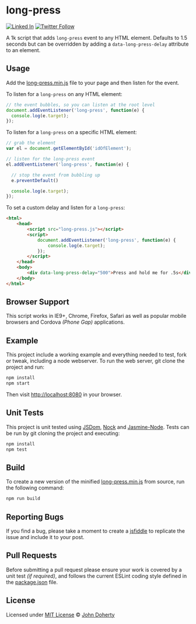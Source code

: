 # long-press

[![Linked In](https://img.shields.io/badge/Linked-In-blue.svg)](https://www.linkedin.com/in/john-i-doherty) [![Twitter Follow](https://img.shields.io/twitter/follow/CambridgeMVP.svg?style=social&label=Twitter&style=plastic)](https://twitter.com/CambridgeMVP)

A 1k script that adds `long-press` event to any HTML element. Defaults to 1.5 seconds but can be overridden by adding a `data-long-press-delay` attribute to an element.

## Usage

Add the [long-press.min.js](dist/long-press.min.js) file to your page and then listen for the event.

To listen for a `long-press` on any HTML element:

```js
// the event bubbles, so you can listen at the root level
document.addEventListener('long-press', function(e) {
  console.log(e.target);
});
```

To listen for a `long-press` on a specific HTML element:

```js
// grab the element
var el = document.getElementById('idOfElement');

// listen for the long-press event
el.addEventListener('long-press', function(e) {

  // stop the event from bubbling up
  e.preventDefault()

  console.log(e.target);
});
```

To set a custom delay and listen for a `long-press`:

```html
<html>
    <head>
        <script src="long-press.js"></script>
        <script>
            document.addEventListener('long-press', function(e) {
                console.log(e.target);
            });
        </script>
    </head>
    <body>
        <div data-long-press-delay="500">Press and hold me for .5s</div>
    </body>
</html>
```

## Browser Support

This script works in IE9+, Chrome, Firefox, Safari as well as popular mobile browsers and Cordova _(Phone Gap)_ applications.

## Example

This project include a working example and everything needed to test, fork or tweak, including a node webserver. To run the web server, git clone the project and run:

```bash
npm install
npm start
```

Then visit [http://localhost:8080](http://localhost:8080) in your browser.

## Unit Tests

This project is unit tested using [JSDom](https://github.com/tmpvar/jsdom), [Nock](https://github.com/node-nock/nock) and [Jasmine-Node](https://github.com/mhevery/jasmine-node). Tests can be run by git cloning the project and executing:

```bash
npm install
npm test
```

## Build

To create a new version of the minified [long-press.min.js](dist/long-press.min.js) from source, run the following command:

```bash
npm run build
```

## Reporting Bugs

If you find a bug, please take a moment to create a [jsfiddle](https://jsfiddle.net) to replicate the issue and include it to your post.

## Pull Requests

Before submitting a pull request please ensure your work is covered by a unit test _(if required)_, and follows the current ESLint coding style defined in the [package.json](package.json) file.

## License

Licensed under [MIT License](LICENSE) &copy; [John Doherty](http://www.johndoherty.info)